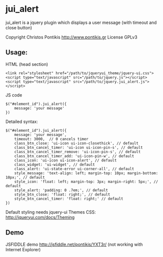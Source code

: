 jui_alert
=========

jui_alert is a jquery plugin which displays a user message (with timeout and close button)

Copyright Christos Pontikis http://www.pontikis.gr License GPLv3

Usage:
---

<p>HTML (head section)</p>

    <link rel="stylesheet" href="/path/to/jqueryui_theme/jquery-ui.css">
    <script type="text/javascript" src="/path/to/jquery.js"></script>
    <script type="text/javascript" src="/path/to/jquery.jui_alert.js"></script>


<p>JS code</p>

    $("#element_id").jui_alert({
        message: 'your message'
    })

Detailed syntax:

    $("#element_id").jui_alert({
        message: 'your message',
        timeout: 3000,  // 0 cancels timer
        class_btn_close: 'ui-icon ui-icon-closethick', // default
        class_btn_cancel_timer: 'ui-icon ui-icon-pin-s', // default
        class_btn_cancel_timer_remove: 'ui-icon-pin-s', // default
        class_btn_cancel_timer_add: 'ui-icon-pin-w', // default
        class_icon: 'ui-icon ui-icon-alert', // default
        class_widget: 'ui-widget', // default
        class_alert: 'ui-state-error ui-corner-all', // default
        style_message: 'text-align: left; margin-top: 10px; margin-bottom: 10px;', // default
        style_icon: 'float: left; margin-top: 3px; margin-right: 5px;', // default
        style_alert: 'padding: 0 .7em;', // default
        style_btn_close: 'float: right;', // default
        style_btn_cancel_timer: 'float: right;' // default
    })


Default styling needs jquery-ui Themes CSS: http://jqueryui.com/docs/Theming

Demo
---

JSFIDDLE demo http://jsfiddle.net/pontikis/YXT3r/  (not working with Internet Explorer)